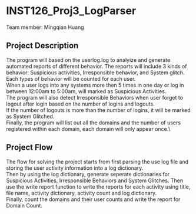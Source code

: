 # INST126_Proj3_LogParser

Team member: Mingqian Huang

## Project Description
The program will based on the userlog.log to analyize and generate automated reports of different behavior. The reports will include 3 kinds of behavior: Suspicious activities, Irresponsible behavior, and System glitch. Each types of behavior will be counted for each user.\
When a user logs into any systems more then 5 times in one day or log in between 12:00am to 5:00am, will marked as Suspicious Activities. \
The program will also detect Irresponsible Behaviors when user forget to logout after login based on the number of logins and logouts. \
If the number of logouts is more than the number of logins, it will be marked as System Glitched. \
Finally, the program will list out all the domains and the number of users registered within each domain, each domain will only appear once.\

## Project Flow
The flow for solving the project starts from first parsing the use log file and storing the user activity information into a log dictionary. \
Then by using the log dictionary, generate seperate dictionaries for Suspicious Activities, Irresponsible Behaviors and System Glitches. Then use the write report function to write the reports for each activity using title, file name, activity dictionary, activity count and log dictionary. \
Finally, count the domains and their user counts and write the report for Domain Count.